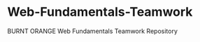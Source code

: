 Web-Fundamentals-Teamwork
=========================

BURNT ORANGE Web Fundamentals Teamwork Repository
